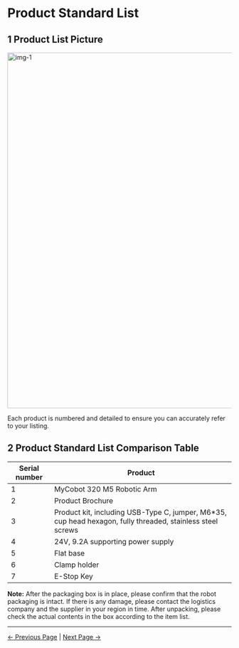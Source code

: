 # Product Standard List

## 1 Product List Picture

<img src="../../resources/4-FirstInstallAndUse/list/微信图片_20240206160327.jpg" alt="img-1" width="800" height=“auto” /> <br>

Each product is numbered and detailed to ensure you can accurately refer to your listing.

## 2 Product Standard List Comparison Table

| Serial number | Product |
|------------|-----------------|
| 1 | MyCobot 320 M5 Robotic Arm |
| 2 | Product Brochure |
| 3 | Product kit, including USB-Type C, jumper, M6*35, cup head hexagon, fully threaded, stainless steel screws |
| 4 | 24V, 9.2A supporting power supply |
| 5 | Flat base |
| 6 | Clamp holder |
| 7 | E-Stop Key |

**Note:** After the packaging box is in place, please confirm that the robot packaging is intact. If there is any damage, please contact the logistics company and the supplier in your region in time. After unpacking, please check the actual contents in the box according to the item list.

---

[← Previous Page](./4-FirstInstallAndUse.md) | [Next Page →](./4.2-ProductUnboxingGuide.md)